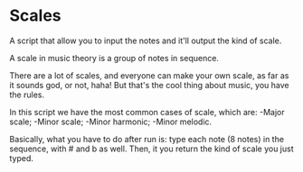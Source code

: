 # Scales
 A script that allow you to input the notes and it'll output the kind of scale.

A scale in music theory is a group of notes in sequence.

There are a lot of scales, and everyone can make your own scale, as far as it sounds god, or not, haha! But that's the cool thing about music, you have the rules.

In this script we have the most common cases of scale, which are:
    -Major scale;
    -Minor scale;
    -Minor harmonic;
    -Minor melodic.

Basically, what you have to do after run is: 
type each note (8 notes) in the sequence, with # and b as well.
Then, it you return the kind of scale you just typed.